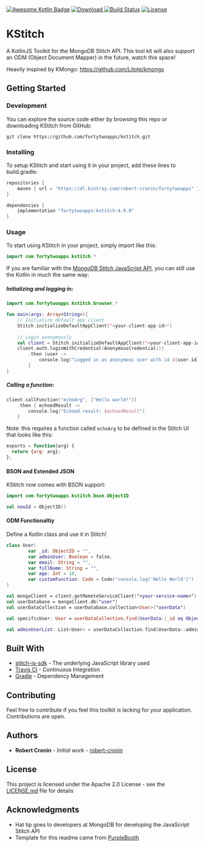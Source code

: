 [![Awesome Kotlin Badge](https://kotlin.link/awesome-kotlin.svg)](https://github.com/KotlinBy/awesome-kotlin)
[![Download](https://api.bintray.com/packages/robert-cronin/fortytwoapps/kstitch/images/download.svg) ](https://bintray.com/robert-cronin/fortytwoapps/kstitch/_latestVersion)
[![Build Status](https://travis-ci.org/fortytwoapps/kstitch.svg?branch=master)](https://travis-ci.org/fortytwoapps/kstitch)
[![License](https://img.shields.io/badge/License-Apache%202.0-blue.svg)](https://opensource.org/licenses/Apache-2.0)
# KStitch
A KotlinJS Toolkit for the MongoDB Stitch API. This tool kit will also support an ODM (Object Document Mapper) in the future, watch this space!

Heavily inspired by KMongo: https://github.com/Litote/kmongo

## Getting Started

### Development
You can explore the source code either by browsing this repo or downloading KStitch from GitHub:
```
git clone https://github.com/fortytwoapps/kstitch.git
```

### Installing

To setup KStitch and start using it in your project, add these lines to build.gradle:

```gradle
repositories {
    maven { url = "https://dl.bintray.com/robert-cronin/fortytwoapps" }
}

dependencies {
    implementation "fortytwoapps:kstitch:4.9.0"
}
```

### Usage

To start using KStitch in your project, simply import like this:

```kotlin
import com.fortytwoapps.kstitch.*
```

If you are familiar with the [MongoDB Stitch JavaScript API](https://docs.mongodb.com/stitch-sdks/js/4/index.html), you can still use the Kotlin in much the same way:

##### Initializing and logging in:

```kotlin
import com.fortytwoapps.kstitch.browser.*

fun main(args: Array<String>){
    // Initialize default app client
    Stitch.initializeDefaultAppClient('<your-client-app-id>')
    
    // Login anonymously
    val client = Stitch.initializeDefaultAppClient('<your-client-app-id>')
    client.auth.loginWithCredential(AnonymousCredential())
        .then {user -> 
            console.log("Logged in as anonymous user with id ${user.id}")
        }
}
```

##### Calling a function:

```kotlin
client.callFunction("echoArg", ["Hello world!"])
    .then { echoedResult ->
        console.log("Echoed result: $echoedResult")
    }
```

Note: this requires a function called `echoArg` to be defined in the Stitch UI that looks like this:

```javascript
exports = function(arg) {
  return {arg: arg};
};
```

#### BSON and Extended JSON

KStitch now comes with BSON support:

```kotlin
import com.fortytwoapps.kstitch.bson.ObjectID

val newId = ObjectID()
```

#### ODM Functionaltiy

Define a Kotlin class and use it in Stitch!

```kotlin
class User(
        var _id: ObjectID = "",
        var adminUser: Boolean = false,
        var email: String = "",
        var fullName: String = "",
        var age: Int = 18,
        var customFunction: Code = Code("console.log('Hello World')")
)

val mongoClient = client.getRemoteServiceClient("<your-service-name>")
val userDatabase = mongoClient.db("user")
val userDataCollection = userDatabase.collection<User>("userData")

val specificUser: User = userDataCollection.find(UserData::_id eq ObjectID("5e13f16fb3de4f44ccb386e8")).await().firstOrNull()

val adminUserList: List<User> = userDataCollection.find(UserData::adminUser eq true).await()
```

## Built With

* [stitch-js-sdk](https://github.com/mongodb/stitch-js-sdk) - The underlying JavaScript library used
* [Travis CI](https://travis-ci.org/) - Continuous Integration
* [Gradle](https://gradle.org/) - Dependency Management

## Contributing

Feel free to contribute if you feel this toolkit is lacking for your application. Contributions are open.

## Authors

* **Robert Cronin** - *Initial work* - [robert-cronin](https://github.com/robert-cronin)

## License

This project is licensed under the Apache 2.0 License - see the [LICENSE.md](LICENSE.md) file for details

## Acknowledgments

* Hat tip goes to developers at MongoDB for developing the JavaScript Stitch API
* Template for this readme came from [PurpleBooth](https://github.com/PurpleBooth)
